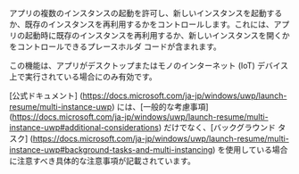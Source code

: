 ﻿アプリの複数のインスタンスの起動を許可し、新しいインスタンスを起動するか、既存のインスタンスを再利用するかをコントロールします。これには、アプリの起動時に既存のインスタンスを再利用するか、新しいインスタンスを開くかをコントロールできるプレースホルダ コードが含まれます。

この機能は、アプリがデスクトップまたはモノのインターネット (IoT) デバイス上で実行されている場合にのみ有効です。

[公式ドキュメント] (https://docs.microsoft.com/ja-jp/windows/uwp/launch-resume/multi-instance-uwp) には、[一般的な考慮事項] (https://docs.microsoft.com/ja-jp/windows/uwp/launch-resume/multi-instance-uwp#additional-considerations) だけでなく、[バックグラウンド タスク] (https://docs.microsoft.com/ja-jp/windows/uwp/launch-resume/multi-instance-uwp#background-tasks-and-multi-instancing) を使用している場合に注意すべき具体的な注意事項が記載されています。

